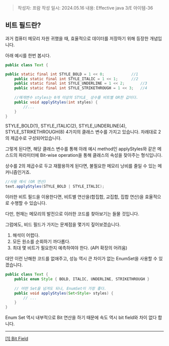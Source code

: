 > 작성자: 프람
> 작성 일시: 2024.05.16
> 내용: Effective java 3/E 아이템-36


## 비트 필드란?
과거 컴퓨터 메모리 자원 귀했을 때, 효율적으로 데이터를 저장하기 위해 등장한 개념입니다.

아래 예시를 한번 봅시다.

```java
public class Text {

public static final int STYLE_BOLD = 1 << 0; 			//1
    public static final int STYLE_ITALIC = 1 << 1;		//2
    public static final int STYLE_UNDERLINE = 1 << 2;		//3
    public static final int STYLE_STRIKETHROUGH = 1 << 3;	//4
    
    //매개변수 styles는 0개 이상의 STYLE_ 상수를 비트별 OR한 값이다.
    public void applyStyles(int styles) {
    	//...
    }
}
```

STYLE_BOLD(1), STYLE_ITALIC(2), STYLE_UNDERLINE(4), STYLE_STRIKETHROUGH(8) 4가지의 클래스 변수를 가지고 있습니다. 차례대로 2의 제곱수로 구성되어있습니다.



그렇게 된다면, 해당 클래스 변수를 통해 아래 예시 method인 applyStyles와 같은 메스드의 파라미터에 Bit-wise operation을 통해 클래스의 속성을 찾아주는 형식입니다.



상수를 2의 제곱수로 두고 재활용하게 된다면, 불필요한 메모리 낭비를 줄일 수 있는 메커니즘인거죠.

```java
//사용 예시 (OR 연산)
text.applyStyles(STYLE_BOLD | STYLE_ITALIC);
```



이러한 비트 필드을 이용한다면, 비트별 연산을(합집합, 교집합, 집합 연산)을 효율적으로 수행할 수 있습니다.



다만, 현재는 메모리의 발전으로 이러한 코드를 찾아보기는 들물 것입니다.



그럼에도, 비드 필드가 가지는 문제점을 몇가지 짚어보겠습니다.



1. 해석이 어렵다.
2. 모든 원소를 순회하기 까다롭다.
3. 최대 몇 비트가 필요한지 예측하여야 한다. (API 확장의 어려움)



대안
이런 난해한 코드를 없애주고, 성능 역시 큰 차이가 없는 EnumSet을 사용할 수 있겠습니다.

```java
public class Text {
	public enum Style { BOLD, ITALIC, UNDERLINE, STRIKETHROUGH }
    
    // 어떤 Set을 넘겨도 되나, EnumSet이 가장 좋다.
    public void applyStyles(Set<Style> styles) {
    	// ...
    }    
}
```





Enum Set 역시 내부적으로 Bit 연산을 하기 때문에 속도 역시 bit field와 차이 없다 합니다.

--- 


[[1] Bit Field](http://underpop.online.fr/j/java/hardcore-java/hardcorejv-chp-7-sect-2.html) 

